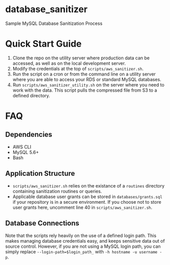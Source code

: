 # database_sanitizer
Sample MySQL Database Sanitization Process

# Quick Start Guide
1. Clone the repo on the utility server where production data can be 
accessed, as well as on the local development server. 
2. Modify the credentials at the top of `scripts/aws_sanitizer.sh`.
3. Run the script on a cron or from the command line on a utility server
where you are able to access your RDS or standard MySQL databases. 
4. Run `scripts/aws_sanitizer_utility.sh` on the server where you need to work 
with the data. This script pulls the compressed file from S3 to a defined 
directory.

# FAQ
## Dependencies
* AWS CLI
* MySQL 5.6+
* Bash

## Application Structure
* `scripts/aws_sanitizer.sh` relies on the existance of a `routines` directory
 containing sanitization routines or queries.
* Applicable database user grants can be stored in `databases/grants.sql` 
if your repository is in a secure environment. If you choose not to store 
user grants here, uncomment line 40 in `scripts/aws_sanitizer.sh`.

## Database Connections
Note that the scripts rely heavily on the use of a defined login path. 
This makes managing database credentials easy, and keeps sensitive data 
out of source control. However, if you are not using a MySQL login path, 
you can simply replace `--login-path=$login_path_` with 
`-h hostname -u username -p`.
